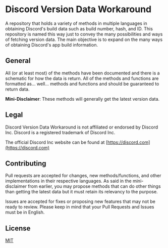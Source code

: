 # Discord Version Data Workaround

A repository that holds a variety of methods in multiple languages in obtaining Discord's build data such as build number, hash, and ID. This repository is named this way just to convey the many possibilities and ways of fetching version data. The main objective is to expand on the many ways of obtaining Discord's app build information.

## General
All (or at least most) of the methods have been documented and there is a schematic for how the data is return. All of the methods and functions are formatted as... well... methods and functions and should be guaranteed to return data.

**Mini-Disclaimer**: These methods will generally get the latest version data.

## Legal
Discord Version Data Workaround is not affiliated or endorsed by Discord Inc. Discord is a registered trademark of Discord Inc.

The official Discord Inc website can be found at [https://discord.com](https://discord.com)

## Contributing
Pull requests are accepted for changes, new methods/functions, and other implementations in their respective languages. As said in the mini-disclaimer from earlier, you may propose methods that can do other things than getting the latest data but it must retain its relevancy to the purpose.

Issues are accepted for fixes or proposing new features that may not be ready to review.
Please keep in mind that your Pull Requests and Issues must be in English.

## License
[MIT](https://github.com/Forgi4G/DVersion-Data-Workarounds/blob/main/LICENSE.md)
